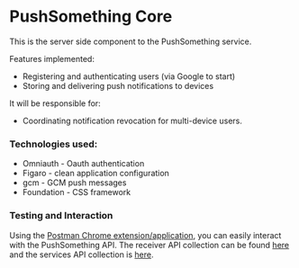 # PushSomething Core

This is the server side component to the PushSomething
service.

Features implemented:

* Registering and authenticating users (via Google to start)
* Storing and delivering push notifications to devices

It will be responsible for:

* Coordinating notification revocation for multi-device
  users.


### Technologies used:

* Omniauth - Oauth authentication
* Figaro - clean application configuration
* gcm - GCM push messages
* Foundation - CSS framework


### Testing and Interaction

Using the [Postman Chrome
extension/application](http://www.getpostman.com/), you can easily interact
with the PushSomething API. The receiver API collection can be found
[here](https://www.getpostman.com/collections/3a3ebba06d459f41bfe8) and
the services API collection is
[here](https://www.getpostman.com/collections/b11084fec39690ec7b44F).
